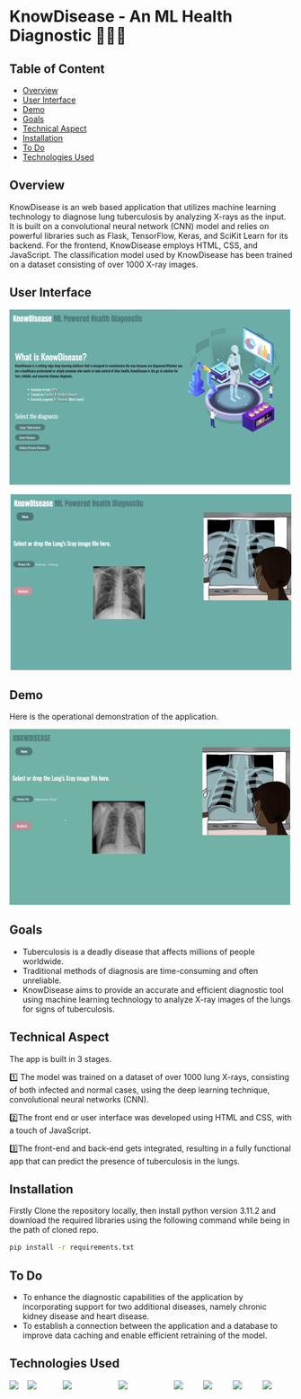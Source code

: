 # KnowDisease - An ML Health Diagnostic 👨🏻‍⚕️
## Table of Content
  * [Overview](#overview)
  * [User Interface](#user-interface)
  * [Demo](#demo)
  * [Goals](#goals)
  * [Technical Aspect](#technical-aspect)
  * [Installation](#installation)
  * [To Do](#to-do)
  * [Technologies Used](#technologies-used)

## Overview
KnowDisease is an web based application that utilizes machine learning technology to diagnose lung tuberculosis by analyzing X-rays as the input. It is built on a convolutional neural network (CNN) model and relies on powerful libraries such as Flask, TensorFlow, Keras, and SciKit Learn for its backend. For the frontend, KnowDisease employs HTML, CSS, and JavaScript. The classification model used by KnowDisease has been trained on a dataset consisting of over 1000 X-ray images.

## User Interface
<p align="left">
  <img src="KnowDisease1.png" width="500">
</p>
<p align="center">
  <img src="KnowDisease2.png" width="500">
</p>

## Demo

Here is the operational demonstration of the application.
<p align="left">
  <img src="KnowDisease Working.gif" width="500">
</p>

## Goals
* Tuberculosis is a deadly disease that affects millions of people worldwide.
* Traditional methods of diagnosis are time-consuming and often unreliable.
* KnowDisease aims to provide an accurate and efficient diagnostic tool using machine learning technology to analyze X-ray images of the lungs for signs of tuberculosis.

## Technical Aspect
The app is built in 3 stages.

1️⃣ The model was trained on a dataset of over 1000 lung X-rays, consisting of both infected and normal cases, using the deep learning technique, convolutional neural networks (CNN).

2️⃣The front end or user interface was developed using HTML and CSS, with a touch of JavaScript.

3️⃣The front-end and back-end gets integrated, resulting in a fully functional app that can predict the presence of tuberculosis in the lungs.

## Installation
Firstly Clone the repository locally, then install python version 3.11.2 and download the required libraries using the following command while being in the path of cloned repo.

```bash
pip install -r requirements.txt
```
## To Do
* To enhance the diagnostic capabilities of the application by incorporating support for two additional diseases, namely chronic kidney disease and heart disease.
* To establish a connection between the application and a database to improve data caching and enable efficient retraining of the model.

## Technologies Used
<p align="left" style="display:flex; justify-content: space-between;">
  <img src="https://upload.wikimedia.org/wikipedia/commons/2/2d/Tensorflow_logo.svg" width="90">
  <img src="https://upload.wikimedia.org/wikipedia/commons/0/05/Scikit_learn_logo_small.svg" width="180">
  <img src="https://upload.wikimedia.org/wikipedia/commons/3/31/NumPy_logo_2020.svg" width="280">
  <img src="https://upload.wikimedia.org/wikipedia/commons/e/ed/Pandas_logo.svg" width="280">
  <img src="https://upload.wikimedia.org/wikipedia/commons/6/61/HTML5_logo_and_wordmark.svg" width="150">
  <img src="https://upload.wikimedia.org/wikipedia/commons/d/d5/CSS3_logo_and_wordmark.svg" width="150">
  <img src="https://upload.wikimedia.org/wikipedia/commons/9/99/Unofficial_JavaScript_logo_2.svg" width="150">
  <img src="https://cms-assets.tutsplus.com/uploads/users/30/posts/16037/preview_image/flask.png" width="150">
</p>
